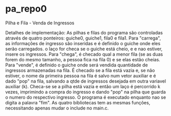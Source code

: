 # pa_repo0
Pilha e Fila - Venda de Ingressos

Detalhes de implementação:
As pilhas e filas do programa são controladas através de quatro ponteiros: guiche0, guiche1, fila0 e fila1.
Para "carrega", as informações de ingresso são inseridas e é definido o guiche onde eles serão carregados. o laço for checa se o guiche está cheio, e e nao estiver, insere os ingressos.
Para "chega", é checado qual a menor fila (se as duas forem do mesmo tamanho, a pessoa fica na fila 0) e se elas estão cheias.
Para "vende", é definido o guiche onde será vendida quantidade de ingressos armazenadas na fila. É checado se a fila está vazia e, se não estiver, o nome da primeira pessoa na fila é salvo num vetor auxiliar e é dado "pop" na fila, salvando a qtde de ingressos desejada em outra variavel auxiliar (k). Checa-se se a pilha está vazia e então um laço é percorrido k vezes, imprimindo a compra do ingresso e dando "pop" na pilha que guarda o numero do respectivo ingresso.
O programa é executado enquanto nao se digita a palavra "fim".
As quatro bibliotecas tem as mesmas funções, necessitando apenas mudar o include no main.c.
